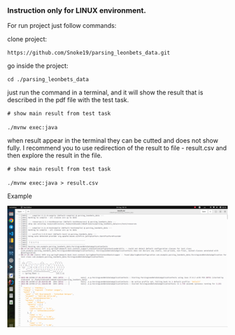 <h3> Instruction only for LINUX environment. </h3>

For run project just follow commands:

clone project:
```shell 
https://github.com/Snoke19/parsing_leonbets_data.git
```

go inside the project:
```shell 
cd ./parsing_leonbets_data 
```

just run the command in a terminal, and it will show the result that is described in the pdf file with the test task.

```shell
# show main result from test task

./mvnw exec:java
```

when result appear in the terminal they can be cutted and does not show fully. I recommend you to use redirection of the result to file - result.csv and then explore the result in the file.

```shell
# show main result from test task

./mvnw exec:java > result.csv
```
Example

![Screenshot from 2023-08-26 00-18-47.png](assets/result_csv.png)